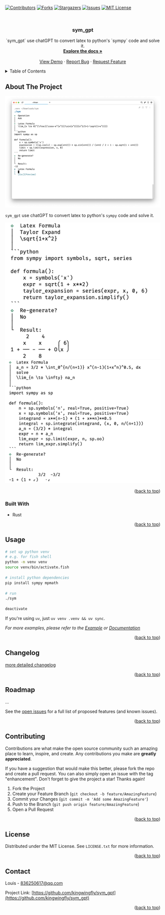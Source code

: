 <a name="readme-top"></a>

<!-- PROJECT SHIELDS -->
<!--
*** I'm using markdown "reference style" links for readability.
*** Reference links are enclosed in brackets [ ] instead of parentheses ( ).
*** See the bottom of this document for the declaration of the reference variables
*** for contributors-url, forks-url, etc. This is an optional, concise syntax you may use.
*** https://www.markdownguide.org/basic-syntax/#reference-style-links
-->
[![Contributors][contributors-shield]][contributors-url]
[![Forks][forks-shield]][forks-url]
[![Stargazers][stars-shield]][stars-url]
[![Issues][issues-shield]][issues-url]
[![MIT License][license-shield]][license-url]



<!-- PROJECT LOGO -->
<br />
<div align="center">
<h3 align="center">sym_gpt</h3>

  <p align="center">
    `sym_gpt` use chatGPT to convert latex to python's `sympy` code and solve it.
    <br />
    <a href="https://docs.rs/encrypt_config"><strong>Explore the docs »</strong></a>
    <br />
    <br />
    <a href="https://github.com/kingwingfly/sym_gpt">View Demo</a>
    ·
    <a href="https://github.com/kingwingfly/sym_gpt/issues">Report Bug</a>
    ·
    <a href="https://github.com/kingwingfly/sym_gpt/issues">Request Feature</a>
  </p>
</div>



<!-- TABLE OF CONTENTS -->
<details>
  <summary>Table of Contents</summary>
  <ol>
    <li>
      <a href="#about-the-project">About The Project</a>
      <ul>
        <li><a href="#built-with">Built With</a></li>
      </ul>
    </li>
    <li><a href="#usage">Usage</a></li>
    <li><a href="#changelog">Changelog</a></li>
    <li><a href="#roadmap">Roadmap</a></li>
    <li><a href="#contributing">Contributing</a></li>
    <li><a href="#license">License</a></li>
    <li><a href="#contact">Contact</a></li>
    <li><a href="#acknowledgments">Acknowledgments</a></li>
  </ol>
</details>



<!-- ABOUT THE PROJECT -->
## About The Project

[![Product Name Screen Shot][product-screenshot]](https://github.com/kingwingfly/sym_gpt)

`sym_gpt` use chatGPT to convert latex to python's `sympy` code and solve it.

![taylor](images/taylor_expand.png)
![complicated](images/complicated.png)

<p align="right">(<a href="#readme-top">back to top</a>)</p>



### Built With

* Rust

<p align="right">(<a href="#readme-top">back to top</a>)</p>



<!-- USAGE EXAMPLES -->
## Usage
```sh
# set up python venv
# e.g. for fish shell
python -m venv venv
source venv/bin/activate.fish

# install python dependencies
pip install sympy mpmath

# run
./sym

deactivate
```
If you're using `uv`, just `uv venv .venv && uv sync`.

_For more examples, please refer to the [Example](https://github.com/kingwingfly/sym_gpt/tree/dev/tests) or [Documentation](https://docs.rs/encrypt_config)_

<p align="right">(<a href="#readme-top">back to top</a>)</p>


<!-- CHANGELOG -->
## Changelog

[more detailed changelog](https://github.com/kingwingfly/sym_gpt/blob/dev/CHANGELOG.md)

<p align="right">(<a href="#readme-top">back to top</a>)</p>


<!-- ROADMAP -->
## Roadmap

...

See the [open issues](https://github.com/kingwingfly/sym_gpt/issues) for a full list of proposed features (and known issues).

<p align="right">(<a href="#readme-top">back to top</a>)</p>



<!-- CONTRIBUTING -->
## Contributing

Contributions are what make the open source community such an amazing place to learn, inspire, and create. Any contributions you make are **greatly appreciated**.

If you have a suggestion that would make this better, please fork the repo and create a pull request. You can also simply open an issue with the tag "enhancement".
Don't forget to give the project a star! Thanks again!

1. Fork the Project
2. Create your Feature Branch (`git checkout -b feature/AmazingFeature`)
3. Commit your Changes (`git commit -m 'Add some AmazingFeature'`)
4. Push to the Branch (`git push origin feature/AmazingFeature`)
5. Open a Pull Request

<p align="right">(<a href="#readme-top">back to top</a>)</p>



<!-- LICENSE -->
## License

Distributed under the MIT License. See `LICENSE.txt` for more information.

<p align="right">(<a href="#readme-top">back to top</a>)</p>



<!-- CONTACT -->
## Contact

Louis - 836250617@qq.com

Project Link: [https://github.com/kingwingfly/sym_gpt](https://github.com/kingwingfly/sym_gpt)

<p align="right">(<a href="#readme-top">back to top</a>)</p>




<!-- MARKDOWN LINKS & IMAGES -->
<!-- https://www.markdownguide.org/basic-syntax/#reference-style-links -->
[contributors-shield]: https://img.shields.io/github/contributors/kingwingfly/sym_gpt.svg?style=for-the-badge
[contributors-url]: https://github.com/kingwingfly/sym_gpt/graphs/contributors
[forks-shield]: https://img.shields.io/github/forks/kingwingfly/sym_gpt.svg?style=for-the-badge
[forks-url]: https://github.com/kingwingfly/sym_gpt/network/members
[stars-shield]: https://img.shields.io/github/stars/kingwingfly/sym_gpt.svg?style=for-the-badge
[stars-url]: https://github.com/kingwingfly/sym_gpt/stargazers
[issues-shield]: https://img.shields.io/github/issues/kingwingfly/sym_gpt.svg?style=for-the-badge
[issues-url]: https://github.com/kingwingfly/sym_gpt/issues
[license-shield]: https://img.shields.io/github/license/kingwingfly/sym_gpt.svg?style=for-the-badge
[license-url]: https://github.com/kingwingfly/sym_gpt/blob/master/LICENSE.txt
[linkedin-shield]: https://img.shields.io/badge/-LinkedIn-black.svg?style=for-the-badge&logo=linkedin&colorB=555
[product-screenshot]: images/screenshot.png
